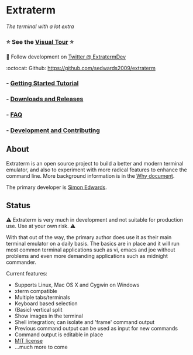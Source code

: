 Extraterm
=========
*The terminal with a lot extra*

### :star: **See the [Visual Tour](docs/tour.md)** :star:

:loudspeaker: Follow development on [Twitter @ ExtratermDev](https://twitter.com/ExtratermDev)

:octocat: Github: https://github.com/sedwards2009/extraterm

### - [Getting Started Tutorial](docs/guide.md)
### - [Downloads and Releases](https://github.com/sedwards2009/extraterm/releases)
### - [FAQ](docs/faq.md)
### - [Development and Contributing](docs/development.md)

About
-----
Extraterm is an open source project to build a better and modern terminal emulator, and also to experiment with more radical features to enhance the command line. More background information is in the [Why document](docs/why.md).

The primary developer is [Simon Edwards](mailto:simon@simonzone.com).


Status
------
:warning: Extraterm is very much in development and not suitable for production use. Use at your own risk. :warning:

With that out of the way, the primary author does use it as their main terminal emulator on a daily basis. The basics are in place and it will run most common terminal applications such as vi, emacs and joe without problems and even more demanding applications such as midnight commander.

Current features:

* Supports Linux, Mac OS X and Cygwin on Windows
* xterm compatible
* Multiple tabs/terminals
* Keyboard based selection
* (Basic) vertical split
* Show images in the terminal
* Shell integration; can isolate and 'frame' command output
* Previous command output can be used as input for new commands
* Command output is editable in place
* [MIT license](LICENSE.txt)
* ...much more to come
